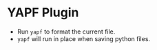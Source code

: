 # YAPF Plugin

- Run `yapf` to format the current file.
- `yapf` will run in place when saving python files.